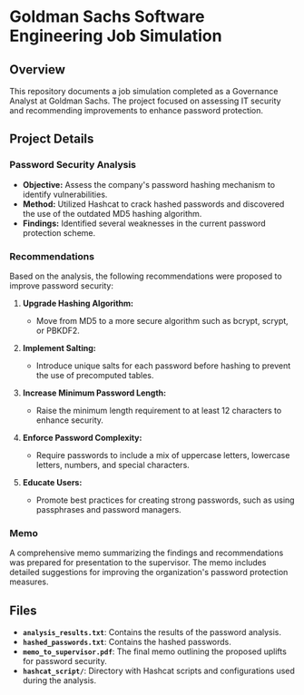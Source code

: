 # Goldman Sachs Software Engineering Job Simulation

## Overview

This repository documents a job simulation completed as a Governance Analyst at Goldman Sachs. The project focused on assessing IT security and recommending improvements to enhance password protection.

## Project Details

### Password Security Analysis

- **Objective:** Assess the company's password hashing mechanism to identify vulnerabilities.
- **Method:** Utilized Hashcat to crack hashed passwords and discovered the use of the outdated MD5 hashing algorithm.
- **Findings:** Identified several weaknesses in the current password protection scheme.

### Recommendations

Based on the analysis, the following recommendations were proposed to improve password security:

1. **Upgrade Hashing Algorithm:**
   - Move from MD5 to a more secure algorithm such as bcrypt, scrypt, or PBKDF2.
   
2. **Implement Salting:**
   - Introduce unique salts for each password before hashing to prevent the use of precomputed tables.

3. **Increase Minimum Password Length:**
   - Raise the minimum length requirement to at least 12 characters to enhance security.

4. **Enforce Password Complexity:**
   - Require passwords to include a mix of uppercase letters, lowercase letters, numbers, and special characters.

5. **Educate Users:**
   - Promote best practices for creating strong passwords, such as using passphrases and password managers.

### Memo

A comprehensive memo summarizing the findings and recommendations was prepared for presentation to the supervisor. The memo includes detailed suggestions for improving the organization's password protection measures.

## Files

- **`analysis_results.txt`**: Contains the results of the password analysis.
- **`hashed_passwords.txt`**: Contains the hashed passwords.
- **`memo_to_supervisor.pdf`**: The final memo outlining the proposed uplifts for password security.
- **`hashcat_script/`**: Directory with Hashcat scripts and configurations used during the analysis.


 
